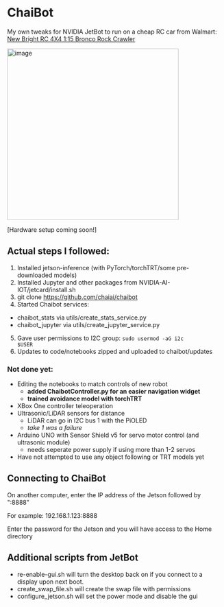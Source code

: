 # ChaiBot

My own tweaks for NVIDIA JetBot to run on a cheap RC car from Walmart: [New Bright RC 4X4 1:15 Bronco Rock Crawler](https://www.walmart.com/ip/New-Bright-RC-4x4-1-15-Scale-Radio-Control-Bronco-Rock-Crawler-2-4GHz/352947836)

<img src="https://user-images.githubusercontent.com/81446209/117052457-bdfe9b00-ace5-11eb-8b8c-7c743470bf13.png" alt="image" width="400"/>

[Hardware setup coming soon!]

## Actual steps I followed:

1. Installed jetson-inference (with PyTorch/torchTRT/some pre-downloaded models)
2. Installed Jupyter and other packages from NVIDIA-AI-IOT/jetcard/install.sh
3. git clone https://github.com/chaiai/chaibot
4. Started Chaibot services:
  - chaibot_stats via utils/create_stats_service.py
  - chaibot_jupyter via utils/create_jupyter_service.py
5. Gave user permissions to I2C group: <code>sudo usermod -aG i2c $USER</code>
6. Updates to code/notebooks zipped and uploaded to chaibot/updates

### Not done yet:
- Editing the notebooks to match controls of new robot
  - **added ChaibotController.py for an easier navigation widget**
  - **trained avoidance model with torchTRT**
- XBox One controller teleoperation
- Ultrasonic/LiDAR sensors for distance
    - LiDAR can go in I2C bus 1 with the PiOLED
    - *take 1 was a failure*
- Arduino UNO with Sensor Shield v5 for servo motor control (and ultrasonic module)
    - needs seperate power supply if using more than 1-2 servos
- Have not attempted to use any object following or TRT models yet


## Connecting to ChaiBot

On another computer, enter the IP address of the Jetson followed by ":8888"

For example: 192.168.1.123:8888

Enter the password for the Jetson and you will have access to the Home directory

## Additional scripts from JetBot

- re-enable-gui.sh will turn the desktop back on if you connect to a display upon next boot.
- create_swap_file.sh will create the swap file with permissions
- configure_jetson.sh will set the power mode and disable the gui

